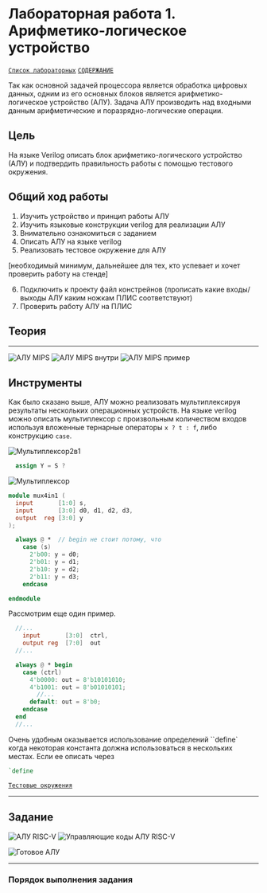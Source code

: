 # Лабораторная работа 1. Арифметико-логическое устройство

[`Список лабораторных`](../README.md) [`СОДЕРЖАНИЕ`](../../README.md)

Так как основной задачей процессора является обработка цифровых данных, одним из его основных блоков является арифметико-логическое устройство (АЛУ). Задача АЛУ производить над входными данным арифметические и поразрядно-логические операции.

## Цель

На языке Verilog описать блок арифметико-логического устройство (АЛУ) и подтвердить правильность работы с помощью тестового окружения.


## Общий ход работы

1. Изучить устройство и принцип работы АЛУ
2. Изучить языковые конструкции verilog для реализации АЛУ
3. Внимательно ознакомиться с заданием
4. Описать АЛУ на языке verilog
5. Реализовать тестовое окружение для АЛУ

[необходимый минимум, дальнейшее для тех, кто успевает и хочет проверить работу на стенде]

6. Подключить к проекту файл констрейнов (прописать какие входы/выходы АЛУ каким ножкам ПЛИС соответствуют)
7. Проверить работу АЛУ на ПЛИС


## Теория

---

![АЛУ MIPS](../../Labs/Pic/alu_1.png)
![АЛУ MIPS внутри](../../Labs/Pic/alu_2.png)
![АЛУ MIPS пример](../../Labs/Pic/alu_3.png)

## Инструменты

Как было сказано выше, АЛУ можно реализовать мультиплексируя результаты нескольких операционных устройств. На языке verilog можно описать мультиплексор с произвольным количеством входов используя вложенные тернарные операторы `x ? t : f`, либо конструкцию `case`. 

![Мультиплексор2в1](../../Labs/Pic/alu_8.png)

``` verilog
  assign Y = S ? 
```

![Мультиплексор](../../Labs/Pic/alu_6.png)

``` verilog
module mux4in1 (
  input       [1:0] s,
  input       [3:0] d0, d1, d2, d3,
  output  reg [3:0] y
);

  always @ *  // begin не стоит потому, что 
    case (s)
      2'b00: y = d0;
      2'b01: y = d1;
      2'b10: y = d2;
      2'b11: y = d3;
    endcase

endmodule
```

Рассмотрим еще один пример. 

``` verilog
  //...
    input       [3:0]  ctrl,
    output reg  [7:0]  out
  //...

  always @ * begin
    case (ctrl)
      4'b0000: out = 8'b10101010;
      4'b1001: out = 8'b01010101;
		//...
      default: out = 8'b0;
    endcase
  end
  //...
```

Очень удобным оказывается использование определений ``define` когда некоторая константа должна использоваться в нескольких местах. Если ее описать через 

``` verilog
`define 
```

[`Тестовые окружения`](../../Other/Testbench.md)

---

## Задание

![АЛУ RISC-V](../../Labs/Pic/alu_4.png)
![Управляющие коды АЛУ RISC-V](../../Labs/Pic/alu_5.png)

![Готовое АЛУ](../../Labs/Pic/alu_7.png)

---

### Порядок выполнения задания

